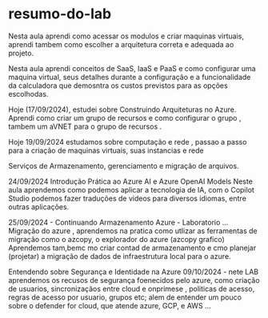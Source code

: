 # resumo-do-lab

Nesta aula aprendi como acessar os modulos e criar maquinas virtuais, aprendi tambem como escolher a arquitetura correta e adequada ao projeto.


Nesta aula aprendi conceitos de SaaS, IaaS e PaaS e como configurar uma maquina virtual, seus detalhes durante a configuração e a funcionalidade da calculadora que demosntra os custos previstos para as opções escolhodas.

Hoje (17/09/2024), estudei sobre Construindo Arquiteturas no Azure.
Aprendi como criar um grupo de recursos e como configurar o grupo , tambem um aVNET para o grupo de recursos .


Hoje 19/09/2024 estudamos sobre computação e rede , passao a passo para a criação de maquinas virtuais, suas instancias e rede

Serviços de Armazenamento, gerenciamento e migração de arquivos.

24/09/2024  Introdução Prática ao Azure AI e Azure OpenAI Models
Neste aula aprendemos como podemos aplicar a tecnologia de IA, com o Copilot Studio podemos fazer traduções de videos para diversos idiomas, entre outras aplicações.

25/09/2024 - Continuando  Armazenamento Azure - Laboratorio ... Migração do azure , aprendemos na pratica como utlizar as ferramentas de migração como o azcopy,  o explorador do azure (azcopy grafico)
Aprendemos tam,bemc mo criar contad de armazenamento e cmo planejar (projetar) a migração de dados de infraestrutura local para o azure.

Entendendo sobre Segurança e Identidade na Azure
09/10/2024 - 
nete LAB aprendemos os recusos de segurança foenecidos pelo azure, como criação de usuarios, sincronizaçãos entre cloud e onprimese , politicas de acesso, regras de acesso por usuario, grupos etc; alem de entender um pouco sobre o defender for cloud, que atende azure, GCP, e AWS ... 

